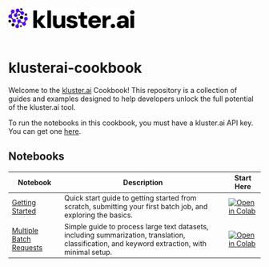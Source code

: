 <img src="images\logo.png" width="50%" style="margin-bottom: 20px;"/>

# klusterai-cookbook
Welcome to the <a href="https://kluster.ai/" target="_blank">kluster.ai</a> Cookbook! This repository is a collection of guides and examples designed to help developers unlock the full potential of the kluster.ai tool.

To run the notebooks in this cookbook, you must have a kluster.ai API key. You can get one <a href="https://platform.kluster.ai/apikeys" target="_blank">here</a>.

## Notebooks

| Notebook      | Description         | Start Here                                           |
|--------------------|---------------------|------------------------------------------------|
| [Getting Started](examples/getting-started.ipynb)      | Quick start guide to getting started from scratch, submitting your first batch job, and exploring the basics. | <a href="https://colab.research.google.com/github/kluster-ai/klusterai-cookbook/blob/main/examples/getting-started.ipynb"><img src="https://colab.research.google.com/assets/colab-badge.svg" alt="Open in Colab" width="200"/></a>|
| [Multiple Batch Requests](examples/multiple-tasks-batch-api.ipynb) | Simple guide to process large text datasets, including summarization, translation, classification, and keyword extraction, with minimal setup.      | <a href="https://colab.research.google.com/github/kluster-ai/klusterai-cookbook/blob/main/examples/multiple-tasks-batch-api.ipynb"><img src="https://colab.research.google.com/assets/colab-badge.svg" alt="Open in Colab" width="200"/></a> |
